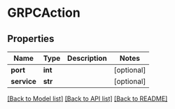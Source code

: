 # GRPCAction

## Properties
Name | Type | Description | Notes
------------ | ------------- | ------------- | -------------
**port** | **int** |  | [optional] 
**service** | **str** |  | [optional] 

[[Back to Model list]](../README.md#documentation-for-models) [[Back to API list]](../README.md#documentation-for-api-endpoints) [[Back to README]](../README.md)


